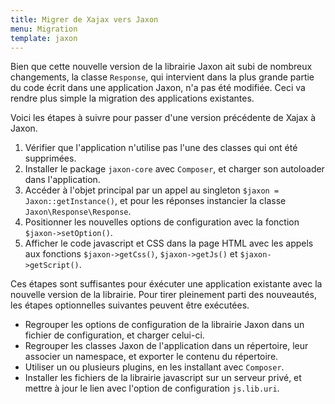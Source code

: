 ```yaml
---
title: Migrer de Xajax vers Jaxon
menu: Migration
template: jaxon
---
```


Bien que cette nouvelle version de la librairie Jaxon ait subi de nombreux changements, la classe `Response`, qui intervient dans la plus grande partie du code écrit dans une application Jaxon, n'a pas été modifiée. Ceci va rendre plus simple la migration des applications existantes.

Voici les étapes à suivre pour passer d'une version précédente de Xajax à Jaxon.

1. Vérifier que l'application n'utilise pas l'une des classes qui ont été supprimées.
2. Installer le package `jaxon-core` avec `Composer`, et charger son autoloader dans l'application.
3. Accéder à l'objet principal par un appel au singleton `$jaxon = Jaxon::getInstance()`, et pour les réponses instancier la classe `Jaxon\Response\Response`.
4. Positionner les nouvelles options de configuration avec la fonction `$jaxon->setOption()`.
5. Afficher le code javascript et CSS dans la page HTML avec les appels aux fonctions `$jaxon->getCss()`, `$jaxon->getJs()` et `$jaxon->getScript()`.  

Ces étapes sont suffisantes pour éxécuter une application existante avec la nouvelle version de la librairie.
Pour tirer pleinement parti des nouveautés, les étapes optionnelles suivantes peuvent être exécutées.

* Regrouper les options de configuration de la librairie Jaxon dans un fichier de configuration, et charger celui-ci.
* Regrouper les classes Jaxon de l'application dans un répertoire, leur associer un namespace, et exporter le contenu du répertoire.
* Utiliser un ou plusieurs plugins, en les installant avec `Composer`.
* Installer les fichiers de la librairie javascript sur un serveur privé, et mettre à jour le lien avec l'option de configuration `js.lib.uri`.
